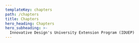 ```yaml
---
templateKey: chapters
path: /chapters
title: Chapters
hero_heading: Chapters
hero_subheading: >-
  Innovative Design's University Extension Program (IDUEP)
---
```


